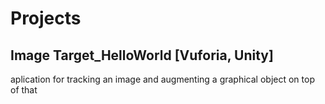 # Projects

## Image Target_HelloWorld [Vuforia, Unity]

aplication for tracking an image and augmenting a graphical object on top of that